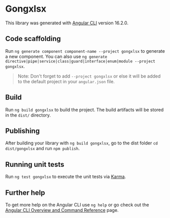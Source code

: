 # Gongxlsx

This library was generated with [Angular CLI](https://github.com/angular/angular-cli) version 16.2.0.

## Code scaffolding

Run `ng generate component component-name --project gongxlsx` to generate a new component. You can also use `ng generate directive|pipe|service|class|guard|interface|enum|module --project gongxlsx`.
> Note: Don't forget to add `--project gongxlsx` or else it will be added to the default project in your `angular.json` file. 

## Build

Run `ng build gongxlsx` to build the project. The build artifacts will be stored in the `dist/` directory.

## Publishing

After building your library with `ng build gongxlsx`, go to the dist folder `cd dist/gongxlsx` and run `npm publish`.

## Running unit tests

Run `ng test gongxlsx` to execute the unit tests via [Karma](https://karma-runner.github.io).

## Further help

To get more help on the Angular CLI use `ng help` or go check out the [Angular CLI Overview and Command Reference](https://angular.io/cli) page.
